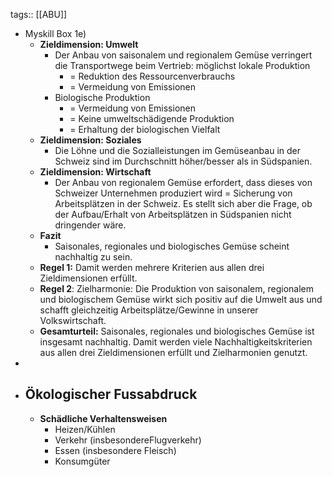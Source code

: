 tags:: [[ABU]]

- Myskill Box 1e)
	- **Zieldimension: Umwelt**
		- Der Anbau von saisonalem und regionalem Gemüse verringert die Transportwege beim Vertrieb: möglichst lokale Produktion
			- = Reduktion des Ressourcenverbrauchs
			- = Vermeidung von Emissionen
		- Biologische Produktion
			- = Vermeidung von Emissionen
			- = Keine umweltschädigende Produktion
			- = Erhaltung der biologischen Vielfalt
	- **Zieldimension: Soziales**
		- Die Löhne und die Sozialleistungen im Gemüseanbau in der Schweiz sind im Durchschnitt höher/besser als in Südspanien.
	- **Zieldimension: Wirtschaft**
		- Der Anbau von regionalem Gemüse erfordert, dass dieses von Schweizer Unternehmen produziert wird = Sicherung von Arbeitsplätzen in der Schweiz. Es stellt sich aber die Frage, ob der Aufbau/Erhalt von Arbeitsplätzen in Südspanien nicht dringender wäre.
	- **Fazit**
		- Saisonales, regionales und biologisches Gemüse scheint nachhaltig zu sein.
	- **Regel 1:** Damit werden mehrere Kriterien aus allen drei Zieldimensionen erfüllt.
	- **Regel 2**: Zielharmonie: Die Produktion von saisonalem, regionalem und biologischem Gemüse wirkt sich positiv auf die Umwelt aus und schafft gleichzeitig Arbeitsplätze/Gewinne in unserer Volkswirtschaft.
	- **Gesamturteil:** Saisonales, regionales und biologisches Gemüse ist insgesamt nachhaltig. Damit werden viele Nachhaltigkeitskriterien aus allen drei Zieldimensionen erfüllt und Zielharmonien genutzt.
-
- ## Ökologischer Fussabdruck
	- **Schädliche Verhaltensweisen**
		- Heizen/Kühlen
		- Verkehr (insbesondereFlugverkehr)
		- Essen (insbesondere Fleisch)
		- Konsumgüter